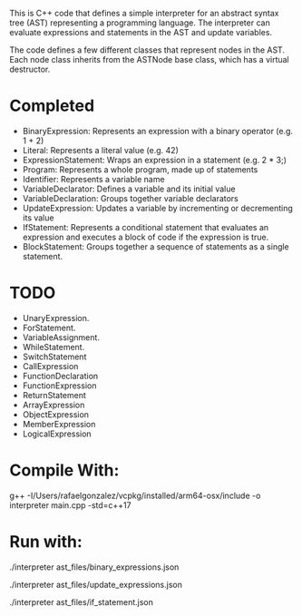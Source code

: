 This is C++ code that defines a simple interpreter for an abstract syntax tree (AST) representing a programming language. The interpreter can evaluate expressions and statements in the AST and update variables.

The code defines a few different classes that represent nodes in the AST. Each node class inherits from the ASTNode base class, which has a virtual destructor.

# Completed

- BinaryExpression: Represents an expression with a binary operator (e.g. 1 + 2)
- Literal: Represents a literal value (e.g. 42)
- ExpressionStatement: Wraps an expression in a statement (e.g. 2 * 3;)
- Program: Represents a whole program, made up of statements
- Identifier: Represents a variable name
- VariableDeclarator: Defines a variable and its initial value
- VariableDeclaration: Groups together variable declarators
- UpdateExpression: Updates a variable by incrementing or decrementing its value
- IfStatement: Represents a conditional statement that evaluates an expression and executes a block of code if the expression is true.
- BlockStatement: Groups together a sequence of statements as a single statement.

# TODO

- UnaryExpression.
- ForStatement.
- VariableAssignment.
- WhileStatement.
- SwitchStatement
- CallExpression
- FunctionDeclaration
- FunctionExpression
- ReturnStatement
- ArrayExpression
- ObjectExpression
- MemberExpression
- LogicalExpression

# Compile With: 

g++ -I/Users/rafaelgonzalez/vcpkg/installed/arm64-osx/include -o interpreter main.cpp -std=c++17

# Run with:

./interpreter ast_files/binary_expressions.json

./interpreter ast_files/update_expressions.json

./interpreter ast_files/if_statement.json 
